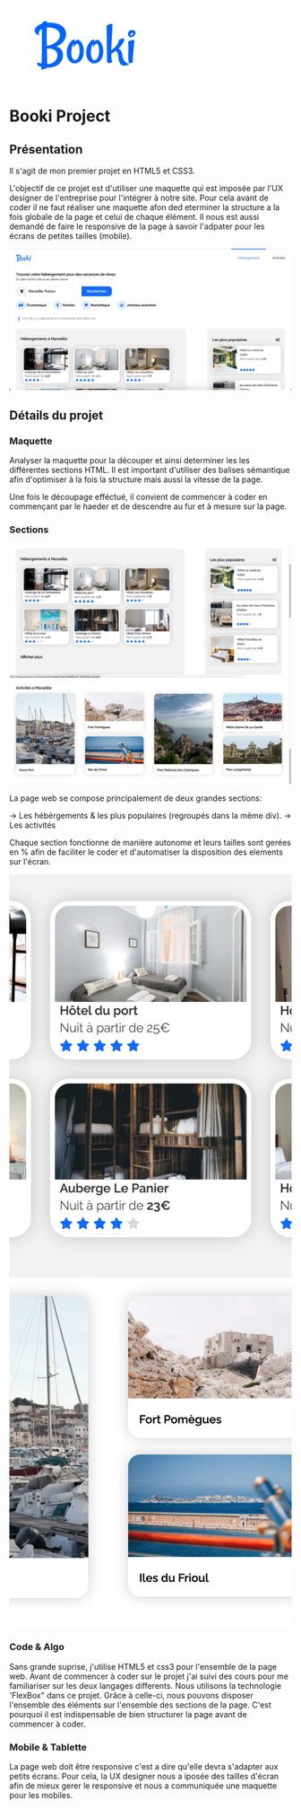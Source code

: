 ![ScreenShot](assets/logo/Booki@3x.png)
# Booki Project

## Présentation

Il s'agit de mon premier projet en HTML5 et CSS3.

L'objectif de ce projet est d'utiliser une maquette qui est imposée par l'UX designer de l'entreprise pour l'intégrer à notre site. Pour cela avant de coder il ne faut réaliser une maquette afon ded eterminer la structure a la fois globale de la page et celui de chaque élément.
Il nous est aussi demandé de faire le responsive de la page à savoir l'adpater pour les écrans de petites tailles (mobile).

![ScreenShot](assets/cover.png)
## Détails du projet
### Maquette

Analyser la maquette pour la découper et ainsi determiner les les différentes sections HTML. Il est important d'utiliser des balises sémantique afin d'optimiser à la fois la structure mais aussi la vitesse de la page.

Une fois le découpage efféctué, il convient de commencer à coder en commençant par le haeder et de descendre au fur et à mesure sur la page.
### Sections

![ScreenShot](assets/section1.png)
![ScreenShot](assets/section2.png)

La page web se compose principalement de deux grandes sections:

-> Les hébérgements & les plus populaires (regroupés dans la même div).
-> Les activités

Chaque section fonctionne de manière autonome et leurs tailles sont gerées en % afin de faciliter le coder et d'automatiser la disposition des elements sur l'écran.

![ScreenShot](assets/hebergements.png "hébergement") ![ScreenShot](assets/activies.png "Activités")

### Code & Algo

Sans grande suprise, j'utilise HTML5 et css3 pour l'ensemble de la page web.
Avant de commencer à coder sur le projet j'ai suivi des cours pour me familiariser sur les deux langages differents.
Nous utilisons la technologie 'FlexBox" dans ce projet. Grâce à celle-ci, nous pouvons disposer l'ensemble des éléments sur l'ensemble des sections de la page. C'est pourquoi il est indispensable de bien structurer la page avant de commencer à coder.

### Mobile & Tablette

La page web doit être responsive c'est a dire qu'elle devra s'adapter aux petits écrans. Pour cela, la UX designer nous a iposée des tailles d'écran afin de mieux gerer le responsive et nous a communiquée une maquette pour les mobiles.